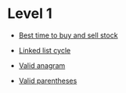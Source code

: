 # Level 1

* [Best time to buy and sell stock](all-problems/best-time-to-buy-and-sell-stock.md)

* [Linked list cycle](all-problems/linked-list-cycle.md)

* [Valid anagram](all-problems/valid-anagram.md)

* [Valid parentheses](all-problems/valid-parentheses.md)

